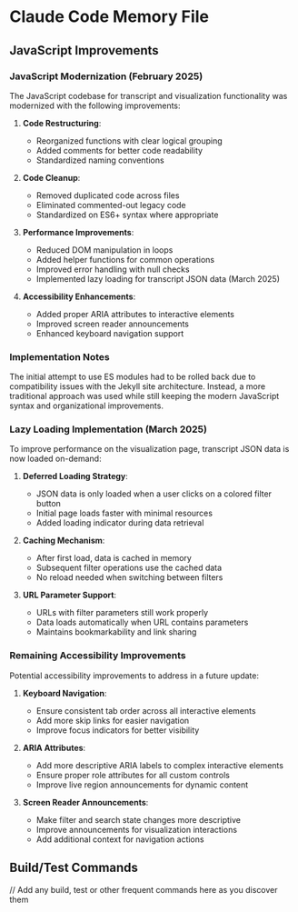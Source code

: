 # Claude Code Memory File

## JavaScript Improvements

### JavaScript Modernization (February 2025)

The JavaScript codebase for transcript and visualization functionality was modernized with the following improvements:

1. **Code Restructuring**:
   - Reorganized functions with clear logical grouping
   - Added comments for better code readability
   - Standardized naming conventions

2. **Code Cleanup**:
   - Removed duplicated code across files
   - Eliminated commented-out legacy code
   - Standardized on ES6+ syntax where appropriate

3. **Performance Improvements**:
   - Reduced DOM manipulation in loops
   - Added helper functions for common operations
   - Improved error handling with null checks
   - Implemented lazy loading for transcript JSON data (March 2025)

4. **Accessibility Enhancements**:
   - Added proper ARIA attributes to interactive elements
   - Improved screen reader announcements
   - Enhanced keyboard navigation support

### Implementation Notes

The initial attempt to use ES modules had to be rolled back due to compatibility issues with the Jekyll site architecture. Instead, a more traditional approach was used while still keeping the modern JavaScript syntax and organizational improvements.

### Lazy Loading Implementation (March 2025)

To improve performance on the visualization page, transcript JSON data is now loaded on-demand:

1. **Deferred Loading Strategy**:
   - JSON data is only loaded when a user clicks on a colored filter button
   - Initial page loads faster with minimal resources
   - Added loading indicator during data retrieval

2. **Caching Mechanism**:
   - After first load, data is cached in memory
   - Subsequent filter operations use the cached data
   - No reload needed when switching between filters

3. **URL Parameter Support**:
   - URLs with filter parameters still work properly
   - Data loads automatically when URL contains parameters
   - Maintains bookmarkability and link sharing

### Remaining Accessibility Improvements

Potential accessibility improvements to address in a future update:

1. **Keyboard Navigation**:
   - Ensure consistent tab order across all interactive elements
   - Add more skip links for easier navigation
   - Improve focus indicators for better visibility

2. **ARIA Attributes**:
   - Add more descriptive ARIA labels to complex interactive elements
   - Ensure proper role attributes for all custom controls
   - Improve live region announcements for dynamic content

3. **Screen Reader Announcements**:
   - Make filter and search state changes more descriptive
   - Improve announcements for visualization interactions
   - Add additional context for navigation actions

## Build/Test Commands

// Add any build, test or other frequent commands here as you discover them